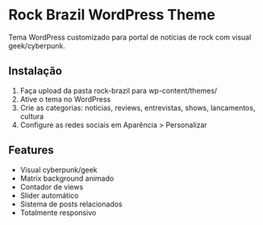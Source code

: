 # Rock Brazil WordPress Theme

Tema WordPress customizado para portal de notícias de rock com visual geek/cyberpunk.

## Instalação
1. Faça upload da pasta rock-brazil para wp-content/themes/
2. Ative o tema no WordPress
3. Crie as categorias: noticias, reviews, entrevistas, shows, lancamentos, cultura
4. Configure as redes sociais em Aparência > Personalizar

## Features
- Visual cyberpunk/geek
- Matrix background animado
- Contador de views
- Slider automático
- Sistema de posts relacionados
- Totalmente responsivo
